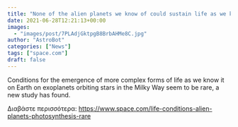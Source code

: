 ```yaml
---
title: "None of the alien planets we know of could sustain life as we know it, study finds"
date: 2021-06-28T12:21:13+00:00
images:
  - "images/post/7PLAdjGktpgB8BrbAHMe8C.jpg"
author: "AstroBot"
categories: ["News"]
tags: ["space.com"]
draft: false
---
```


Conditions for the emergence of more complex forms of life as we know it on Earth on exoplanets orbiting stars in the Milky Way seem to be rare, a new study has found. 

Διαβάστε περισσότερα: https://www.space.com/life-conditions-alien-planets-photosynthesis-rare

